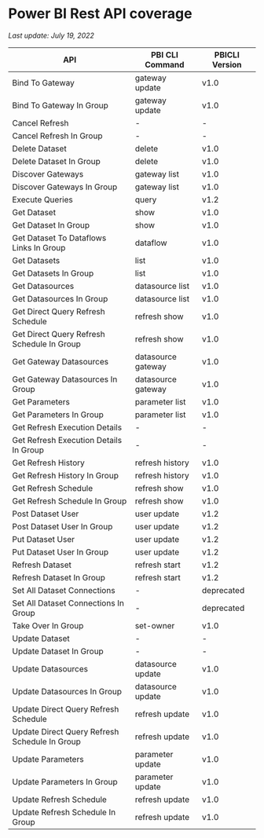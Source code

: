 # Power BI Rest API coverage

_Last update: July 19, 2022_

| API                                           | PBI CLI Command    | PBICLI Version |
| --------------------------------------------- | ------------------ | -------------- |
| Bind To Gateway                               | gateway update     | v1.0           |
| Bind To Gateway In Group                      | gateway update     | v1.0           |
| Cancel Refresh                                | -                  | -              |
| Cancel Refresh In Group                       | -                  | -              |
| Delete Dataset                                | delete             | v1.0           |
| Delete Dataset In Group                       | delete             | v1.0           |
| Discover Gateways                             | gateway list       | v1.0           |
| Discover Gateways In Group                    | gateway list       | v1.0           |
| Execute Queries                               | query              | v1.2           |
| Get Dataset                                   | show               | v1.0           |
| Get Dataset In Group                          | show               | v1.0           |
| Get Dataset To Dataflows Links In Group       | dataflow           | v1.0           |
| Get Datasets                                  | list               | v1.0           |
| Get Datasets In Group                         | list               | v1.0           |
| Get Datasources                               | datasource list    | v1.0           |
| Get Datasources In Group                      | datasource list    | v1.0           |
| Get Direct Query Refresh Schedule             | refresh show       | v1.0           |
| Get Direct Query Refresh Schedule In Group    | refresh show       | v1.0           |
| Get Gateway Datasources                       | datasource gateway | v1.0           |
| Get Gateway Datasources In Group              | datasource gateway | v1.0           |
| Get Parameters                                | parameter list     | v1.0           |
| Get Parameters In Group                       | parameter list     | v1.0           |
| Get Refresh Execution Details                 | -                  | -              |
| Get Refresh Execution Details In Group        | -                  | -              |
| Get Refresh History                           | refresh history    | v1.0           |
| Get Refresh History In Group                  | refresh history    | v1.0           |
| Get Refresh Schedule                          | refresh show       | v1.0           |
| Get Refresh Schedule In Group                 | refresh show       | v1.0           |
| Post Dataset User                             | user update        | v1.2           |
| Post Dataset User In Group                    | user update        | v1.2           |
| Put Dataset User                              | user update        | v1.2           |
| Put Dataset User In Group                     | user update        | v1.2           |
| Refresh Dataset                               | refresh start      | v1.2           |
| Refresh Dataset In Group                      | refresh start      | v1.2           |
| Set All Dataset Connections                   | -                  | deprecated     |
| Set All Dataset Connections In Group          | -                  | deprecated     |
| Take Over In Group                            | set-owner          | v1.0           |
| Update Dataset                                | -                  | -              |
| Update Dataset In Group                       | -                  | -              |
| Update Datasources                            | datasource update  | v1.0           |
| Update Datasources In Group                   | datasource update  | v1.0           |
| Update Direct Query Refresh Schedule          | refresh update     | v1.0           |
| Update Direct Query Refresh Schedule In Group | refresh update     | v1.0           |
| Update Parameters                             | parameter update   | v1.0           |
| Update Parameters In Group                    | parameter update   | v1.0           |
| Update Refresh Schedule                       | refresh update     | v1.0           |
| Update Refresh Schedule In Group              | refresh update     | v1.0           |
